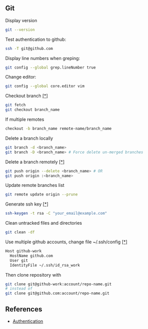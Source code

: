Git
---
Display version
```sh
git --version
```

Test authentication to github:
```sh
ssh -T git@github.com
```

Display line numbers when greping:
```sh
git config --global grep.lineNumber true
```

Change editor:
```sh
git config --global core.editor vim
```

Checkout branch [[*]](http://stackoverflow.com/questions/1783405/checkout-remote-git-branch)
```sh
git fetch
git checkout branch_name
```
If multiple remotes
```sh
checkout -b branch_name remote-name/branch_name
```

Delete a branch locally
```sh
git branch -d <branch_name>
git branch -D <branch_name> # Force delete un-merged branches
```

Delete a branch remotely [[*]](http://stackoverflow.com/questions/2003505/delete-a-git-branch-both-locally-and-remotely)
```sh
git push origin --delete <branch_name> # OR
git push origin :<branch_name>
```

Update remote branches list
```sh
git remote update origin --prune
```

Generate ssh key [[*]](https://help.github.com/articles/generating-ssh-keys/)
```sh
ssh-keygen -t rsa -C "your_email@example.com"
```

Clean untracked files and directories
```sh
git clean -df
```


Use multiple github accounts, change file ~/.ssh/config [[*]](http://code.tutsplus.com/tutorials/quick-tip-how-to-work-with-github-and-multiple-accounts--net-22574)
```sh
Host github-work
  HostName github.com
  User git
  IdentityFile ~/.ssh/id_rsa_work
```
Then clone repository with
```sh
git clone git@github-work:account/repo-name.git
# instead of
git clone git@github.com:account/repo-name.git
```


References
---
- [Authentication](https://developer.github.com/guides/using-ssh-agent-forwarding/#testing-ssh-agent-forwarding)
